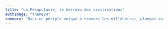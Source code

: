 ```yaml
---
title: "La Mésopotamie, le berceau des civilisations"
authImage: "theme24"
summary: "Dans un périple unique à travers les millénaires, plongez au cœur du fameux croissant fertile, aux sources de l’agriculture, de l’écriture et de la littérature."
---
```

